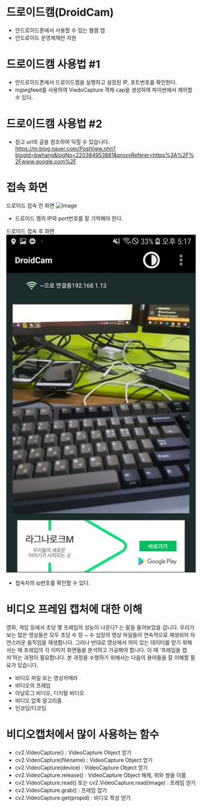 # 드로이드캠(DroidCam)
- 안드로이드폰에서 사용할 수 있는 웹캠 앱
- 안드로이드 운영체제만 지원

# 드로이드캠 사용법 #1
- 안드로이드폰에서 드로이드캠을 실행하고 설정된 IP, 포트번호를 확인한다.
- mjpegfeed를 사용하여 ViedoCapture 객체 cap을 생성하여 파이썬에서 제어할 수 있다.

# 드로이드캠 사용법 #2
- 참고 url의 글을 참조하여 익힐 수 있습니다.
  https://m.blog.naver.com/PostView.nhn?blogId=bwhang&logNo=220384953881&proxyReferer=https%3A%2F%2Fwww.google.com%2F

# 접속 화면
드로이드 접속 전 화면
![image](./droi1.jpg)
- 드로이드 캠의 IP와 port번호를 잘 기억해야 한다.

드로이드 접속 후 화면 
![image](./droid2.jpg)
- 접속자의 ip번호를 확인할 수 있다.


# 비디오 프레임 캡처에 대한 이해
영화, 게임 등에서 초당 몇 프레임의 성능이 나온다? 는 말을 들어보았을 겁니다. 
우리가 보는 많은 영상들은 모두 초당 수 장 ~ 수 십장의 영상 파일들이 연속적으로 재생되어 자연스러운 움직임을 재생합니다. 그러나 반대로 영상에서 의미 있는 데이터를 얻기 위해서는 매 프레임의 각 이미지 화면들을 분석하고 가공해야 합니다. 이 때 '프레임을 캡처'하는 과정이 필요합니다.
본 과정을 수행하기 위해서는 다음의 용어들을 잘 이해할 필요가 있습니다.
- 비디오 파일 또는 영상카메라
- 비디오의 프레임
- 아날로그 비디오, 디지털 비디오
- 비디오 압축 알고리즘
- 인코딩/디코딩

# 비디오캡처에서 많이 사용하는 함수
- cv2.VideoCapture() : VideoCapture Object 얻기
- cv2.VideoCapture(filename) : VideoCapture Object 얻기
- cv2.VideoCapture(device) : VideoCapture Object 얻기
- cv2.VideoCapture.release() : VideoCapture Object 해제, 위와 쌍을 이룸
- cv2.VideoCapture.read() 또는 cv2.VideoCapture.read(image) : 프레임 얻기
- cv2.VideoCapture.grab() : 프레임 잡기
- cv2.VideoCapture.get(propid) : 비디오 특성 얻기

